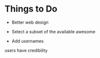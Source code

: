 Things to Do
============

*   Better web design

*   Select a subset of the available awesome

*   Add usernames


users have credibility